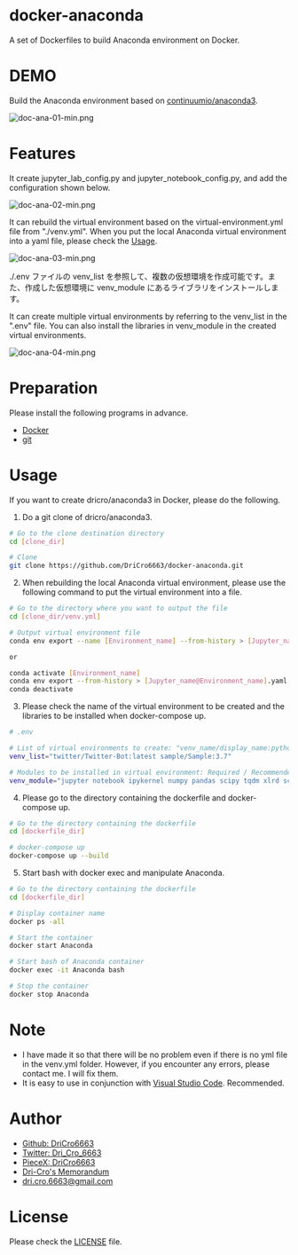 # docker-anaconda

A set of Dockerfiles to build Anaconda environment on Docker.

# DEMO

Build the Anaconda environment based on [continuumio/anaconda3][con/ana3].

[con/ana3]: https://hub.docker.com/r/continuumio/anaconda3/

![doc-ana-01-min.png](https://user-images.githubusercontent.com/87227607/128315758-a99f1798-81a1-4313-b9b1-1ca4ec21501d.png)

# Features

It create jupyter_lab_config.py and jupyter_notebook_config.py, and add the configuration shown below.

![doc-ana-02-min.png](https://user-images.githubusercontent.com/87227607/128315762-70dc183d-eb70-410a-bbf9-d0b7891277f5.png)

It can rebuild the virtual environment based on the virtual-environment.yml file from "./venv.yml". When you put the local Anaconda virtual environment into a yaml file, please check the [Usage](#Usage).

![doc-ana-03-min.png](https://user-images.githubusercontent.com/87227607/128315764-13141905-f639-48f7-9236-5d5be46486d1.png)

./.env ファイルの venv_list を参照して、複数の仮想環境を作成可能です。また、作成した仮想環境に venv_module にあるライブラリをインストールします。

It can create multiple virtual environments by referring to the venv_list in the ".env" file. You can also install the libraries in venv_module in the created virtual environments.

![doc-ana-04-min.png](https://user-images.githubusercontent.com/87227607/128315766-f2f68c2e-785e-4ef5-969b-5abc0fe4dffd.png)

# Preparation

Please install the following programs in advance.

* [Docker](https://www.docker.com/products/docker-desktop)
* [git](https://git-scm.com/)

# Usage

If you want to create dricro/anaconda3 in Docker, please do the following.

1. Do a git clone of dricro/anaconda3.

```bash
# Go to the clone destination directory
cd [clone_dir]

# Clone
git clone https://github.com/DriCro6663/docker-anaconda.git
```

2. When rebuilding the local Anaconda virtual environment, please use the following command to put the virtual environment into a file.

```bash
# Go to the directory where you want to output the file
cd [clone_dir/venv.yml]

# Output virtual environment file
conda env export --name [Environment_name] --from-history > [Jupyter_name@Environment_name].yaml

or

conda activate [Environment_name]
conda env export --from-history > [Jupyter_name@Environment_name].yaml
conda deactivate
```

3. Please check the name of the virtual environment to be created and the libraries to be installed when docker-compose up.

```bash
# .env

# List of virtual environments to create: "venv_name/display_name:python_version" or "none"
venv_list="twitter/Twitter-Bot:latest sample/Sample:3.7"

# Modules to be installed in virtual environment: Required / Recommended -> "numpy pandas scipy xlrd matplotlib"
venv_module="jupyter notebook ipykernel numpy pandas scipy tqdm xlrd scikit-learn matplotlib opencv"
```

4. Please go to the directory containing the dockerfile and docker-compose up.

```bash
# Go to the directory containing the dockerfile
cd [dockerfile_dir]

# docker-compose up
docker-compose up --build
```

5. Start bash with docker exec and manipulate Anaconda.

```bash
# Go to the directory containing the dockerfile
cd [dockerfile_dir]

# Display container name
docker ps -all

# Start the container
docker start Anaconda

# Start bash of Anaconda container
docker exec -it Anaconda bash

# Stop the container
docker stop Anaconda
```

# Note

* I have made it so that there will be no problem even if there is no yml file in the venv.yml folder. However, if you encounter any errors, please contact me. I will fix them.
* It is easy to use in conjunction with [Visual Studio Code][vs_code]. Recommended.

[vs_code]: https://code.visualstudio.com/download

# Author

* [Github: DriCro6663](https://github.com/DriCro6663)
* [Twitter: Dri_Cro_6663](https://twitter.com/Dri_Cro_6663)
* [PieceX: DriCro6663](https://www.piecex.com/users/profile/DriCro6663)
* [Dri-Cro's Memorandum](https://dri-cro-6663.jp/)
* dri.cro.6663@gmail.com

# License

Please check the [LICENSE](./LICENSE) file.